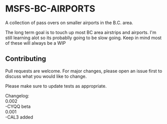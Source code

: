 # MSFS-BC-AIRPORTS

A collection of pass overs on smaller airports in the B.C. area. 

The long term goal is to touch up most BC area airstrips and airports. 
I'm still learning alot so its probablly going to be slow going. Keep in mind most of these will always be a WIP 

## Contributing
Pull requests are welcome. For major changes, please open an issue first to discuss what you would like to change.

Please make sure to update tests as appropriate.


Changelog:  
0.002  
-CYQQ beta    
0.001  
-CAL3 added


